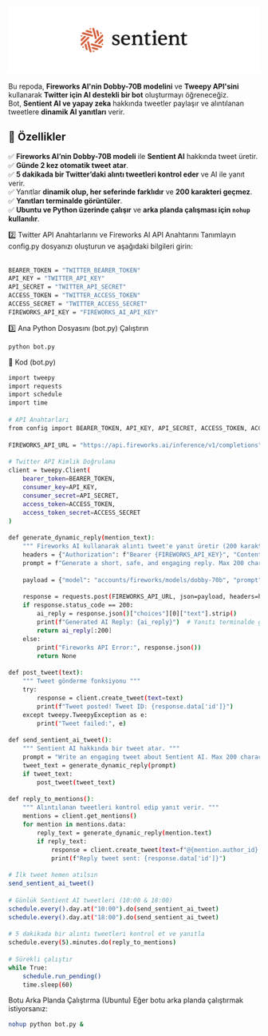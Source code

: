 <img width="1230" alt="image" src="https://github.com/sezaras85/Sentient-ai/blob/main/sentient%20resim.png" />

Bu repoda, **Fireworks AI'nin Dobby-70B modelini** ve **Tweepy API'sini** kullanarak **Twitter için AI destekli bir bot** oluşturmayı öğreneceğiz.  
Bot, **Sentient AI ve yapay zeka** hakkında tweetler paylaşır ve alıntılanan tweetlere **dinamik AI yanıtları** verir.

## 📌 Özellikler

✅ **Fireworks AI’nin Dobby-70B modeli** ile **Sentient AI** hakkında tweet üretir.  
✅ **Günde 2 kez otomatik tweet atar**.  
✅ **5 dakikada bir Twitter’daki alıntı tweetleri kontrol eder** ve AI ile yanıt verir.  
✅ Yanıtlar **dinamik olup, her seferinde farklıdır** ve **200 karakteri geçmez**.  
✅ **Yanıtları terminalde görüntüler**.  
✅ **Ubuntu ve Python üzerinde çalışır** ve **arka planda çalışması için `nohup` kullanılır**.

2️⃣ Twitter API Anahtarlarını ve Fireworks AI API Anahtarını Tanımlayın
config.py dosyanızı oluşturun ve aşağıdaki bilgileri girin:

```bash

BEARER_TOKEN = "TWITTER_BEARER_TOKEN"
API_KEY = "TWITTER_API_KEY"
API_SECRET = "TWITTER_API_SECRET"
ACCESS_TOKEN = "TWITTER_ACCESS_TOKEN"
ACCESS_SECRET = "TWITTER_ACCESS_SECRET"
FIREWORKS_API_KEY = "FIREWORKS_AI_API_KEY"
```

3️⃣ Ana Python Dosyasını (bot.py) Çalıştırın
```bash
python bot.py
```
📝 Kod (bot.py)

```bash
import tweepy
import requests
import schedule
import time

# API Anahtarları
from config import BEARER_TOKEN, API_KEY, API_SECRET, ACCESS_TOKEN, ACCESS_SECRET, FIREWORKS_API_KEY

FIREWORKS_API_URL = "https://api.fireworks.ai/inference/v1/completions"

# Twitter API Kimlik Doğrulama
client = tweepy.Client(
    bearer_token=BEARER_TOKEN,
    consumer_key=API_KEY,
    consumer_secret=API_SECRET,
    access_token=ACCESS_TOKEN,
    access_token_secret=ACCESS_SECRET
)

def generate_dynamic_reply(mention_text):
    """ Fireworks AI kullanarak alıntı tweet'e yanıt üretir (200 karakter sınırı). """
    headers = {"Authorization": f"Bearer {FIREWORKS_API_KEY}", "Content-Type": "application/json"}
    prompt = f"Generate a short, safe, and engaging reply. Max 200 characters. Tweet: {mention_text}"
    
    payload = {"model": "accounts/fireworks/models/dobby-70b", "prompt": prompt, "max_tokens": 100, "temperature": 0.7}
    
    response = requests.post(FIREWORKS_API_URL, json=payload, headers=headers)
    if response.status_code == 200:
        ai_reply = response.json()["choices"][0]["text"].strip()
        print(f"Generated AI Reply: {ai_reply}")  # Yanıtı terminalde göster
        return ai_reply[:200]
    else:
        print("Fireworks API Error:", response.json())
        return None

def post_tweet(text):
    """ Tweet gönderme fonksiyonu """
    try:
        response = client.create_tweet(text=text)
        print(f"Tweet posted! Tweet ID: {response.data['id']}")
    except tweepy.TweepyException as e:
        print("Tweet failed:", e)

def send_sentient_ai_tweet():
    """ Sentient AI hakkında bir tweet atar. """
    prompt = "Write an engaging tweet about Sentient AI. Max 200 characters."
    tweet_text = generate_dynamic_reply(prompt)
    if tweet_text:
        post_tweet(tweet_text)

def reply_to_mentions():
    """ Alıntılanan tweetleri kontrol edip yanıt verir. """
    mentions = client.get_mentions()
    for mention in mentions.data:
        reply_text = generate_dynamic_reply(mention.text)
        if reply_text:
            response = client.create_tweet(text=f"@{mention.author_id} {reply_text}", in_reply_to_status_id=mention.id)
            print(f"Reply tweet sent: {response.data['id']}")

# İlk tweet hemen atılsın
send_sentient_ai_tweet()

# Günlük Sentient AI tweetleri (10:00 & 18:00)
schedule.every().day.at("10:00").do(send_sentient_ai_tweet)
schedule.every().day.at("18:00").do(send_sentient_ai_tweet)

# 5 dakikada bir alıntı tweetleri kontrol et ve yanıtla
schedule.every(5).minutes.do(reply_to_mentions)

# Sürekli çalıştır
while True:
    schedule.run_pending()
    time.sleep(60)
```

Botu Arka Planda Çalıştırma (Ubuntu)
Eğer botu arka planda çalıştırmak istiyorsanız:
```bash
nohup python bot.py &
```







